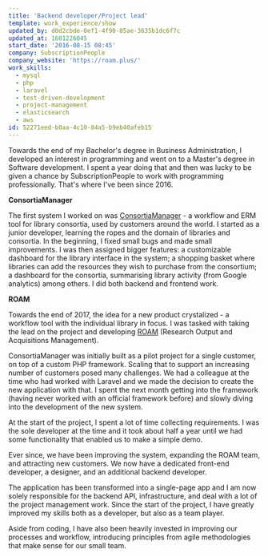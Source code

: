 ```yaml
---
title: 'Backend developer/Project lead'
template: work_experience/show
updated_by: d0d2cbde-0ef1-4f90-85ae-3635b1dc6f7c
updated_at: 1601226045
start_date: '2016-08-15 08:45'
company: SubscriptionPeople
company_website: 'https://roam.plus/'
work_skills:
  - mysql
  - php
  - laravel
  - test-driven-development
  - project-management
  - elasticsearch
  - aws
id: 52271eed-b0aa-4c10-84a5-b9eb40afeb15
---
```

Towards the end of my Bachelor's degree in Business Administration, I developed an interest in programming and went on to a Master's degree in Software development. I spent a year doing that and then was lucky to be given a chance by SubscriptionPeople to work with programming professionally. That's where I've been since 2016.

**ConsortiaManager**

The first system I worked on was [ConsortiaManager](https://consortiamanager.com/) - a workflow and ERM tool for library consortia, used by customers around the world. I started as a junior developer, learning the ropes and the domain of libraries and consortia. In the beginning, I fixed small bugs and made small improvements. I was then assigned bigger features: a customizable dashboard for the library interface in the system; a shopping basket where libraries can add the resources they wish to purchase from the consortium; a dashboard for the consortia, summarising library activity (from Google analytics) among others. I did both backend and frontend work.

**ROAM**

Towards the end of 2017, the idea for a new product crystalized - a workflow tool with the individual library in focus. I was tasked with taking the lead on the project and developing [ROAM](https://roam.plus/) (Research Output and Acquisitions Management).

ConsortiaManager was initially built as a pilot project for a single customer, on top of a custom PHP framework. Scaling that to support an increasing number of customers posed many challenges. We had a colleague at the time who had worked with Laravel and we made the decision to create the new application with that. I spent the next month getting into the framework (having never worked with an official framework before) and slowly diving into the development of the new system.

At the start of the project, I spent a lot of time collecting requirements. I was the sole developer at the time and it took about half a year until we had some functionality that enabled us to make a simple demo.

Ever since, we have been improving the system, expanding the ROAM team, and attracting new customers. We now have a dedicated front-end developer, a designer, and an additional backend developer.

The application has been transformed into a single-page app and I am now solely responsible for the backend API, infrastructure, and deal with a lot of the project management work. Since the start of the project, I have greatly improved my skills both as a developer, but also as a team player.

Aside from coding, I have also been heavily invested in improving our processes and workflow, introducing principles from agile methodologies that make sense for our small team.